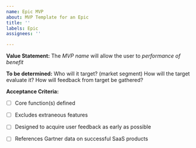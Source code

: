 ```yaml
---
name: Epic MVP
about: MVP Template for an Epic
title: ''
labels: Epic
assignees: ''

---
```


**Value Statement:**
The _MVP name_ will allow the user to _performance of benefit_

**To be determined:**
Who will it target? (market segment)
How will the target evaluate it?
How will feedback from target be gathered?

**Acceptance Criteria:**
- [ ] Core function(s) defined 
- [ ] Excludes extraneous features
- [ ] Designed to acquire user feedback as early as possible
- [ ] References Gartner data on successful SaaS products


